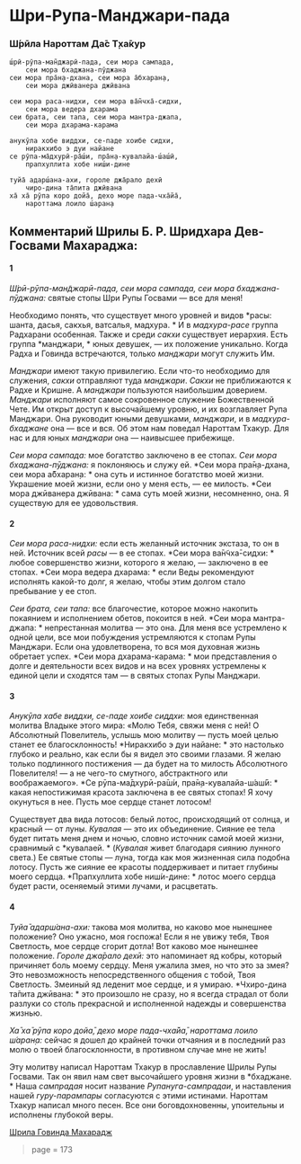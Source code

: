 # Шри-Рупа-Манджари-пада

### Ш́рӣла Нароттам Да̄с Т̣ха̄кур

    ш́рӣ-рӯпа-ман̃джарӣ-пада, сеи мора сампада,
        сеи мора бхаджана-пӯджана
    сеи мора пра̄н̣а-дхана, сеи мора а̄бхаран̣а,
        сеи мора джӣванера джӣвана

    сеи мора раса-нидхи, сеи мора ва̄н̃чха̄-сидхи,
        сеи мора ведера дхарама
    сеи брата, сеи тапа, сеи мора мантра-джапа,
        сеи мора дхарама-карама

    анукӯла хобе виддхи, се-паде хоибе сидхи,
        ниракхибо э дуи найане
    се рӯпа-ма̄дхурӣ-ра̄ш́и, пра̄н̣а-кувалайа-ш́аш́ӣ,
        прапхуллита хобе ниш́и-дине

    туйа̄ адарш́ана-ахи, гороле джа̄рало дехӣ
        чиро-дина та̄пита джӣвана
    ха̄ ха̄ рӯпа коро дойа̄, дехо море пада-чха̄йа̄,
        нароттама лоило ш́аран̣а

## Комментарий Шрилы Б. Р. Шридхара Дев-Госвами Махараджа:

#### 1

*Ш́рӣ-рӯпа-ман̃джарӣ-пада, сеи мора сампада, сеи мора бхаджана-пӯджана:* святые стопы Шри Рупы Госвами — все для меня!

Необходимо понять, что существует много уровней и видов *расы: шанта, дасья, сакхья, ватсалья, мадхура. * И в *мадхура-расе* группа Радхарани особенная. Также и среди *сакхи* существует иерархия. Есть группа *манджари, * юных девушек, — их положение уникально. Когда Радха и Говинда встречаются, только *манджари* могут служить Им.

*Манджари* имеют такую привилегию. Если что-то необходимо для служения, *сакхи* отправляют туда *манджари*. *Сакхи* не приближаются к Радхе и Кришне. А *манджари* пользуются наибольшим доверием. *Манджари* исполняют самое сокровенное служение Божественной Чете. Им открыт доступ к высочайшему уровню, и их возглавляет Рупа Манджари. Она руководит юными девушками, *манджари*, и в *мадхура-бхаджане* она — все и вся. Об этом нам поведал Нароттам Тхакур. Для нас и для юных *манджари* она — наивысшее прибежище.

*Сеи мора сампада:* мое богатство заключено в ее стопах. *Сеи мора бхаджана-пӯджана:* я поклоняюсь и служу ей. *Сеи мора пра̄н̣а-дхана, сеи мора а̄бхаран̣а: * она суть и истинное богатство моей жизни. Украшение моей жизни, если оно у меня есть, — ее милость. *Сеи мора джӣванера джӣвана: * сама суть моей жизни, несомненно, она. Я существую для ее удовольствия.

#### 2

*Сеи мора раса-нидхи:* если есть желанный источник экстаза, то он в ней. Источник всей *расы* — в ее стопах. *Сеи мора ва̄н̃чха̄-сидхи: * любое совершенство жизни, которого я желаю, — заключено в ее стопах. *Сеи мора ведера дхарама: * если Веды рекомендуют исполнять какой-то долг, я желаю, чтобы этим долгом стало пребывание у ее стоп.

*Сеи брата, сеи тапа:* все благочестие, которое можно накопить покаянием и исполнением обетов, покоится в ней. *Сеи мора мантра-джапа: * непрестанная молитва — это она. Для меня все устремлено к одной цели, все мои побуждения устремляются к стопам Рупы Манджари. Если она удовлетворена, то вся моя духовная жизнь обретает успех. *Сеи мора дхарама-карама: * мои представления о долге и деятельности всех видов и на всех уровнях устремлены к единой цели и сходятся там — в святых стопах Рупы Манджари.

#### 3

*Анукӯла хабе виддхи, се-паде хоибе сиддхи:* моя единственная молитва Владыке этого мира: «Молю Тебя, свяжи меня с ней! О Абсолютный Повелитель, услышь мою молитву — пусть моей целью станет ее благосклонность! *Ниракхибо э дуи найане: * это настолько глубоко и реально, как если бы я видел это своими глазами. Я желаю только подлинного постижения — да будет на то милость Абсолютного Повелителя! — а не чего-то смутного, абстрактного или воображаемого». *Се рӯпа-ма̄дхурӣ-ра̄ш́и, пра̄н̣а-кувалайа-ш́аш́ӣ: * какая непостижимая красота заключена в ее святых стопах! Я хочу окунуться в нее. Пусть мое сердце станет лотосом!

Существует два вида лотосов: белый лотос, происходящий от солнца, и красный — от луны. *Кувалая* — это их объединение. Сияние ее тела будет питать меня днем и ночью, словно источник самой моей жизни, сравнимый с *кувалаей. * (*Кувалая* живет благодаря сиянию лунного света.) Ее святые стопы — луна, тогда как моя жизненная сила подобна лотосу. Пусть же сияние ее красоты поддерживает и питает глубины моего сердца. *Прапхуллита хобе ниш́и-дине: * лотос моего сердца будет расти, осеняемый этими лучами, и расцветать.

#### 4

*Туйа̄ адарш́ана-ахи:* такова моя молитва, но каково мое нынешнее положение? Оно ужасно, моя госпожа! Если я не увижу тебя, Твоя Светлость, мое сердце сгорит дотла! Вот каково мое нынешнее положение. *Гороле джа̄рало дехӣ:* это напоминает яд кобры, который причиняет боль моему сердцу. Меня ужалила змея, но что это за змея? Это невозможность непосредственного общения с тобой, Твоя Светлость. Змеиный яд леденит мое сердце, и я умираю. *Чхиро-дина та̄пита джӣвана: * это произошло не сразу, но я всегда страдал от боли разлуки со столь прекрасной и исполненной надежды и совершенства жизнью.

*Ха̄ ха̄ рӯпа коро дойа̄, дехо море пада-чха̄йа̄, нароттама лоило ш́аран̣а:* сейчас я дошел до крайней точки отчаяния и в последний раз молю о твоей благосклонности, в противном случае мне не жить!

Эту молитву написал Нароттам Тхакур в прославление Шрилы Рупы Госвами. Так он явил нам свет высочайшего уровня жизни в *бхаджане. * Наша *сампрадая* носит название *Рупануга-сампрадаи*, и наставления нашей *гуру-парампары* согласуются с этими истинами. Нароттам Тхакур написал много песен. Все они боговдохновенны, упоительны и исполнены глубокой веры.

[Шрила Говинда Махарадж](https://soundcloud.com/bharatimaharaj/govinda-maharaj-sri-rupa)


> page = 173